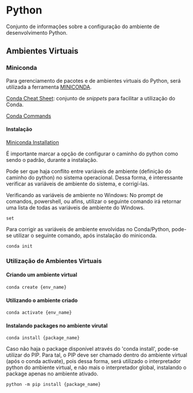 # Python

Conjunto de informações sobre a configuração do ambiente de desenvolvimento Python.

## Ambientes Virtuais

### Miniconda

Para gerenciamento de pacotes e de ambientes virtuais do Python, será utilizada a ferramenta [MINICONDA](https://docs.conda.io/en/latest/miniconda.html).

[Conda Cheat Sheet](https://conda.io/projects/conda/en/latest/user-guide/cheatsheet.html): conjunto de _snippets_ para facilitar a utilização do Conda.

[Conda Commands](https://conda.io/projects/conda/en/latest/commands.html)

#### Instalação

[Miniconda Installation](https://conda.io/projects/conda/en/latest/user-guide/install/index.html)

É importante marcar a opção de configurar o caminho do python como sendo o padrão, durante a instalação.

Pode ser que haja conflito entre variáveis de ambiente (definição do caminho do python) no sistema operacional. Dessa forma, é interessante verificar as variáveis de ambiente do sistema, e corrigí-las.

Verificando as variáveis de ambiente no Windows:
No prompt de comandos, powershell, ou afins, utilizar o seguinte comando irá retornar uma lista de todas as variáveis de ambiente do Windows.

    set

Para corrigir as variáveis de ambiente envolvidas no Conda/Python, pode-se utilizar o seguinte comando, após instalação do miniconda.

    conda init

### Utilização de Ambientes Virtuais

#### Criando um ambiente virtual

    conda create {env_name}

#### Utilizando o ambiente criado

    conda activate {env_name}

#### Instalando packages no ambiente virutal

    conda install {package_name}

Caso não haja o package disponível através do 'conda install', pode-se utilizar do PIP. Para tal, o PIP deve ser chamado dentro do ambiente virtual (após o conda activate), pois dessa forma, será utilizado o interpretador python do ambiente virtual, e não mais o interpretador global, instalando o package apenas no ambiente ativado.

    python -m pip install {package_name}
